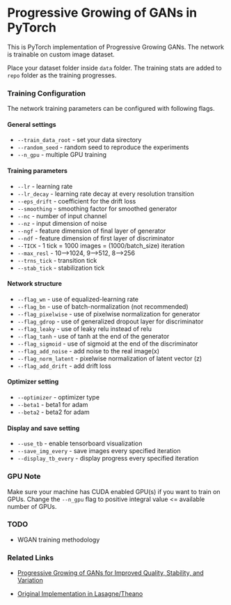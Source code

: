 # Progressive Growing of GANs in PyTorch

This is PyTorch implementation of Progressive Growing GANs. The network is trainable on custom image dataset. 

Place your dataset folder inside `data` folder. The training stats are added to `repo` folder as the training progresses.

### Training Configuration

The network training parameters can be configured with following flags.

#### General settings

- `--train_data_root` - set your data sirectory
- `--random_seed` - random seed to reproduce the experiments
- `--n_gpu` - multiple GPU training

#### Training parameters

- `--lr` - learning rate
- `--lr_decay` - learning rate decay at every resolution transition
- `--eps_drift` - coefficient for the drift loss
- `--smoothing` - smoothing factor for smoothed generator
- `--nc` - number of input channel
- `--nz` - input dimension of noise
- `--ngf` - feature dimension of final layer of generator
- `--ndf` - feature dimension of first layer of discriminator
- `--TICK` - 1 tick = 1000 images = (1000/batch_size) iteration
- `--max_resl` - 10-->1024, 9-->512, 8-->256
- `--trns_tick` - transition tick
- `--stab_tick` - stabilization tick

#### Network structure

- `--flag_wn` - use of equalized-learning rate
- `--flag_bn` - use of batch-normalization (not recommended)
- `--flag_pixelwise` - use of pixelwise normalization for generator
- `--flag_gdrop` - use of generalized dropout layer for discriminator
- `--flag_leaky` - use of leaky relu instead of relu
- `--flag_tanh` - use of tanh at the end of the generator
- `--flag_sigmoid` - use of sigmoid at the end of the discriminator
- `--flag_add_noise` - add noise to the real image(x)
- `--flag_norm_latent` - pixelwise normalization of latent vector (z)
- `--flag_add_drift` - add drift loss

#### Optimizer setting

- `--optimizer` - optimizer type
- `--beta1` - beta1 for adam
- `--beta2` - beta2 for adam

#### Display and save setting

- `--use_tb` - enable tensorboard visualization
- `--save_img_every` - save images every specified iteration
- `--display_tb_every` - display progress every specified iteration

### GPU Note

Make sure your machine has CUDA enabled GPU(s) if you want to train on GPUs. Change the `--n_gpu` flag to positive integral value <= available number of GPUs.

### TODO

- WGAN training methodology

### Related Links

- [Progressive Growing of GANs for Improved Quality, Stability, and Variation](https://arxiv.org/abs/1710.10196)

- [Original Implementation in Lasagne/Theano](https://github.com/tkarras/progressive_growing_of_gans)
